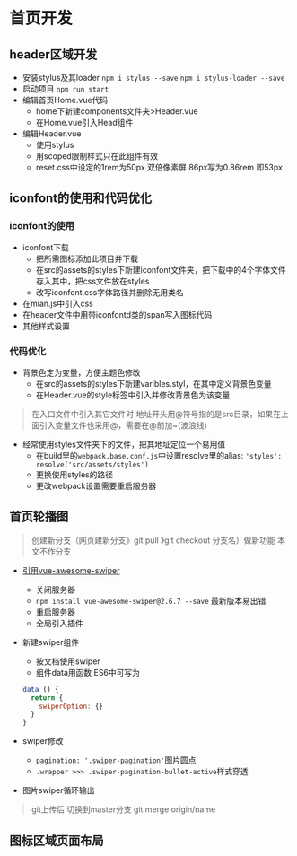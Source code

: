 # 首页开发

## header区域开发

- 安装stylus及其loader `npm i stylus --save` `npm i stylus-loader --save`
- 启动项目 `npm run start`
- 编辑首页Home.vue代码
  - home下新建components文件夹>Header.vue
  - 在Home.vue引入Head组件
- 编辑Header.vue
  - 使用stylus
  - 用scoped限制样式只在此组件有效
  - reset.css中设定的1rem为50px 双倍像素屏 86px写为0.86rem 即53px

## iconfont的使用和代码优化

### iconfont的使用

- iconfont下载
  - 把所需图标添加此项目并下载
  - 在src的assets的styles下新建iconfont文件夹，把下载中的4个字体文件存入其中，把css文件放在styles
  - 改写iconfont.css字体路径并删除无用类名
- 在mian.js中引入css
- 在header文件中用带iconfontd类的span写入图标代码
- 其他样式设置

### 代码优化

- 背景色定为变量，方便主题色修改
  - 在src的assets的styles下新建varibles.styl，在其中定义背景色变量
  - 在Header.vue的style标签中引入并修改背景色为该变量

> 在入口文件中引入其它文件时 地址开头用@符号指的是src目录，如果在上面引入变量文件也采用@，需要在@前加~(波浪线)

- 经常使用styles文件夹下的文件，把其地址定位一个易用值
  - 在build里的`webpack.base.conf.js`中设置resolve里的alias: `'styles': resolve('src/assets/styles')`
  - 更换使用styles的路径
  - 更改webpack设置需要重启服务器

## 首页轮播图

> 创建新分支（网页建新分支》git pull 》git checkout 分支名）做新功能 本文不作分支

- [引用vue-awesome-swiper](https://github.com/surmon-china/vue-awesome-swiper)
  - 关闭服务器
  - `npm install vue-awesome-swiper@2.6.7 --save` 最新版本易出错
  - 重启服务器
  - 全局引入插件
- 新建swiper组件
  - 按文档使用swiper
  - 组件data用函数 ES6中可写为

  ```javascript
  data () {
    return {
      swiperOption: {}
    }
  }
  ```

- swiper修改
  - `pagination: '.swiper-pagination'`图片圆点
  - `.wrapper >>> .swiper-pagination-bullet-active`样式穿透
- 图片swiper循环输出

> git上传后 切换到master分支 git merge origin/name

## 图标区域页面布局